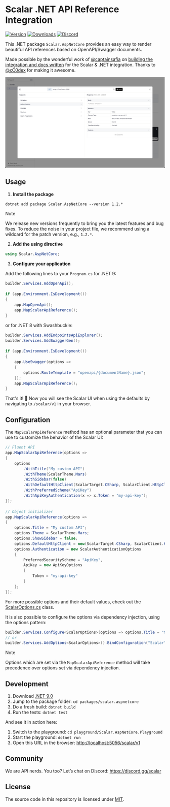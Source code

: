 # Scalar .NET API Reference Integration

[![Version](https://img.shields.io/nuget/v/Scalar.AspNetCore)](https://www.nuget.org/packages/Scalar.AspNetCore)
[![Downloads](https://img.shields.io/nuget/dt/Scalar.AspNetCore)](https://www.nuget.org/packages/Scalar.AspNetCore)
[![Discord](https://img.shields.io/discord/1135330207960678410?style=flat&color=5865F2)](https://discord.gg/scalar)

This .NET package `Scalar.AspNetCore` provides an easy way to render beautiful API references based on OpenAPI/Swagger documents.

Made possible by the wonderful work of [@captainsafia](https://github.com/captainsafia) on [building the integration and docs written](https://learn.microsoft.com/en-us/aspnet/core/fundamentals/openapi/using-openapi-documents?view=aspnetcore-9.0#use-scalar-for-interactive-api-documentation) for the Scalar & .NET integration. Thanks to [@xC0dex](https://github.com/xC0dex) for making it awesome.

![dotnet](https://github.com/scalar/scalar/blob/main/packages/scalar.aspnetcore/dotnet.jpg)

## Usage

1. **Install the package**

```shell
dotnet add package Scalar.AspNetCore --version 1.2.*
```

> [!NOTE]
> We release new versions frequently to bring you the latest features and bug fixes. To reduce the noise in your project file, we recommend using a wildcard for the patch version, e.g., `1.2.*`.

2. **Add the using directive**

```csharp
using Scalar.AspNetCore;
```

3. **Configure your application**

Add the following lines to your `Program.cs` for .NET 9:

```csharp
builder.Services.AddOpenApi();

if (app.Environment.IsDevelopment())
{
    app.MapOpenApi();
    app.MapScalarApiReference();
}
```

or for .NET 8 with Swashbuckle:

```csharp
builder.Services.AddEndpointsApiExplorer();
builder.Services.AddSwaggerGen();

if (app.Environment.IsDevelopment())
{
    app.UseSwagger(options =>
    {
        options.RouteTemplate = "openapi/{documentName}.json";
    });
    app.MapScalarApiReference();
}
```

That's it! 🎉 Now you will see the Scalar UI when using the defaults by navigating to `/scalar/v1` in your browser.

## Configuration

The `MapScalarApiReference` method has an optional parameter that you can use to customize the behavior of the Scalar UI:

```csharp
// Fluent API
app.MapScalarApiReference(options =>
{
    options
        .WithTitle("My custom API")
        .WithTheme(ScalarTheme.Mars)
        .WithSidebar(false)
        .WithDefaultHttpClient(ScalarTarget.CSharp, ScalarClient.HttpClient)
        .WithPreferredScheme("ApiKey")
        .WithApiKeyAuthentication(x => x.Token = "my-api-key");
});

// Object initializer
app.MapScalarApiReference(options =>
{
    options.Title = "My custom API";
    options.Theme = ScalarTheme.Mars;
    options.ShowSidebar = false;
    options.DefaultHttpClient = new(ScalarTarget.CSharp, ScalarClient.HttpClient);
    options.Authentication = new ScalarAuthenticationOptions
    {
        PreferredSecurityScheme = "ApiKey",
        ApiKey = new ApiKeyOptions
        {
            Token = "my-api-key"
        }
    };
});
```

For more possible options and their default values, check out the [ScalarOptions.cs](https://github.com/scalar/scalar/blob/main/packages/scalar.aspnetcore/src/Scalar.AspNetCore/Options/ScalarOptions.cs) class.

It is also possible to configure the options via dependency injection, using the options pattern:

```csharp
builder.Services.Configure<ScalarOptions>(options => options.Title = "My custom API");
// or
builder.Services.AddOptions<ScalarOptions>().BindConfiguration("Scalar");
```

> [!NOTE]
> Options which are set via the `MapScalarApiReference` method will take precedence over options set via dependency injection.

## Development

1. Download [.NET 9.0](https://dotnet.microsoft.com/en-us/download/dotnet/9.0)
2. Jump to the package folder: `cd packages/scalar.aspnetcore`
3. Do a fresh build: `dotnet build`
4. Run the tests: `dotnet test`

And see it in action here:

1. Switch to the playground: `cd playground/Scalar.AspNetCore.Playground`
2. Start the playground: `dotnet run`
3. Open this URL in the browser: <http://localhost:5056/scalar/v1>

## Community

We are API nerds. You too? Let’s chat on Discord: <https://discord.gg/scalar>

## License

The source code in this repository is licensed under [MIT](https://github.com/scalar/scalar/blob/main/LICENSE).
